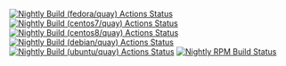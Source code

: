 [![Nightly Build (fedora/quay) Actions Status](https://github.com/gluster/Gluster-Builds/actions/workflows/Nightly_Build_Fedora_Latest.yml/badge.svg)](https://github.com/gluster/Gluster-Builds/actions)
[![Nightly Build (centos7/quay) Actions Status](https://github.com/gluster/Gluster-Builds/actions/workflows/Nightly_Build_Centos7.yml/badge.svg)](https://github.com/gluster/Gluster-Builds/actions)
[![Nightly Build (centos8/quay) Actions Status](https://github.com/gluster/Gluster-Builds/actions/workflows/Nightly_Build_Centos8.yml/badge.svg)](https://github.com/gluster/Gluster-Builds/actions)
[![Nightly Build (debian/quay) Actions Status](https://github.com/gluster/Gluster-Builds/actions/workflows/nightly-build-debian.yml/badge.svg)](https://github.com/gluster/Gluster-Builds/actions)
[![Nightly Build (ubuntu/quay) Actions Status](https://github.com/gluster/Gluster-Builds/actions/workflows/nightly-build-ubuntu.yml/badge.svg)](https://github.com/gluster/Gluster-Builds/actions)
[![Nightly RPM Build Status](https://ci.centos.org/buildStatus/icon?job=gluster_nightly-rpm-builds)](https://ci.centos.org/view/Gluster/job/gluster_nightly-rpm-builds/)

